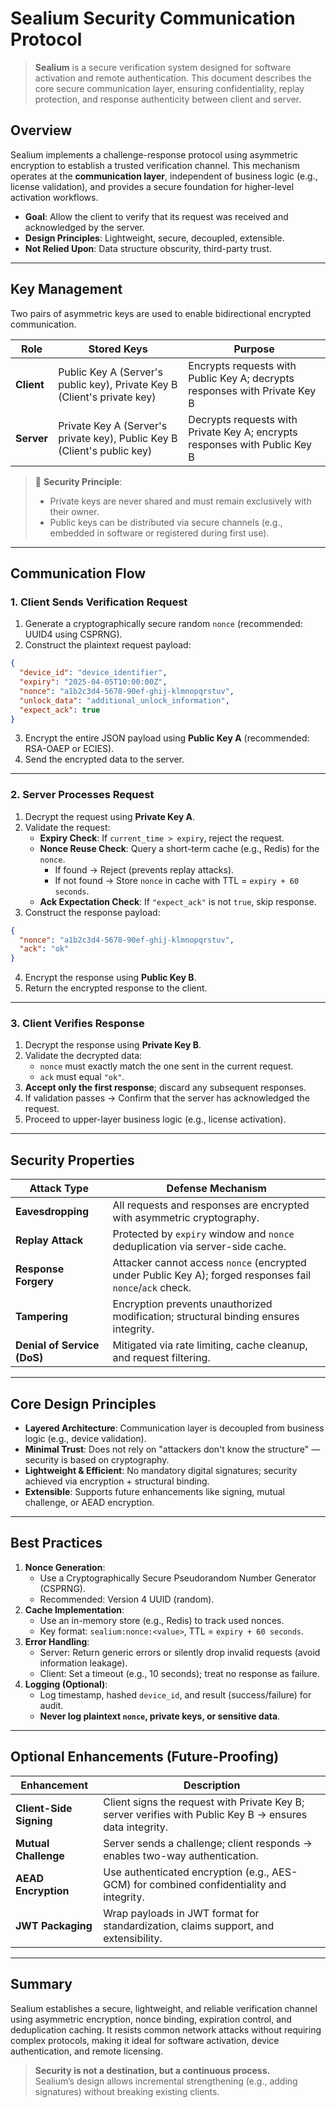
# Sealium Security Communication Protocol

> **Sealium** is a secure verification system designed for software activation and remote authentication. This document describes the core secure communication layer, ensuring confidentiality, replay protection, and response authenticity between client and server.

## Overview

Sealium implements a challenge-response protocol using asymmetric encryption to establish a trusted verification channel. This mechanism operates at the **communication layer**, independent of business logic (e.g., license validation), and provides a secure foundation for higher-level activation workflows.

- **Goal**: Allow the client to verify that its request was received and acknowledged by the server.
- **Design Principles**: Lightweight, secure, decoupled, extensible.
- **Not Relied Upon**: Data structure obscurity, third-party trust.

---

## Key Management

Two pairs of asymmetric keys are used to enable bidirectional encrypted communication.

| Role       | Stored Keys                                | Purpose |
|------------|--------------------------------------------|---------|
| **Client** | Public Key A (Server's public key), Private Key B (Client's private key) | Encrypts requests with Public Key A; decrypts responses with Private Key B |
| **Server** | Private Key A (Server's private key), Public Key B (Client's public key) | Decrypts requests with Private Key A; encrypts responses with Public Key B |

> 🔐 **Security Principle**:
> - Private keys are never shared and must remain exclusively with their owner.
> - Public keys can be distributed via secure channels (e.g., embedded in software or registered during first use).

---

## Communication Flow

### 1. Client Sends Verification Request

1. Generate a cryptographically secure random `nonce` (recommended: UUID4 using CSPRNG).
2. Construct the plaintext request payload:

```json
{
  "device_id": "device_identifier",
  "expiry": "2025-04-05T10:00:00Z",
  "nonce": "a1b2c3d4-5678-90ef-ghij-klmnopqrstuv",
  "unlock_data": "additional_unlock_information",
  "expect_ack": true
}
```

3. Encrypt the entire JSON payload using **Public Key A** (recommended: RSA-OAEP or ECIES).
4. Send the encrypted data to the server.

---

### 2. Server Processes Request

1. Decrypt the request using **Private Key A**.
2. Validate the request:
   - **Expiry Check**: If `current_time > expiry`, reject the request.
   - **Nonce Reuse Check**: Query a short-term cache (e.g., Redis) for the `nonce`.
     - If found → Reject (prevents replay attacks).
     - If not found → Store `nonce` in cache with TTL = `expiry + 60 seconds`.
   - **Ack Expectation Check**: If `"expect_ack"` is not `true`, skip response.
3. Construct the response payload:

```json
{
  "nonce": "a1b2c3d4-5678-90ef-ghij-klmnopqrstuv",
  "ack": "ok"
}
```

4. Encrypt the response using **Public Key B**.
5. Return the encrypted response to the client.

---

### 3. Client Verifies Response

1. Decrypt the response using **Private Key B**.
2. Validate the decrypted data:
   - `nonce` must exactly match the one sent in the current request.
   - `ack` must equal `"ok"`.
3. **Accept only the first response**; discard any subsequent responses.
4. If validation passes → Confirm that the server has acknowledged the request.
5. Proceed to upper-layer business logic (e.g., license activation).

---

## Security Properties

| Attack Type               | Defense Mechanism |
|---------------------------|-------------------|
| **Eavesdropping**         | All requests and responses are encrypted with asymmetric cryptography. |
| **Replay Attack**         | Protected by `expiry` window and `nonce` deduplication via server-side cache. |
| **Response Forgery**      | Attacker cannot access `nonce` (encrypted under Public Key A); forged responses fail `nonce`/`ack` check. |
| **Tampering**             | Encryption prevents unauthorized modification; structural binding ensures integrity. |
| **Denial of Service (DoS)**| Mitigated via rate limiting, cache cleanup, and request filtering. |

---

## Core Design Principles

- **Layered Architecture**: Communication layer is decoupled from business logic (e.g., device validation).
- **Minimal Trust**: Does not rely on "attackers don't know the structure" — security is based on cryptography.
- **Lightweight & Efficient**: No mandatory digital signatures; security achieved via encryption + structural binding.
- **Extensible**: Supports future enhancements like signing, mutual challenge, or AEAD encryption.

---

## Best Practices

1. **Nonce Generation**:
   - Use a Cryptographically Secure Pseudorandom Number Generator (CSPRNG).
   - Recommended: Version 4 UUID (random).
2. **Cache Implementation**:
   - Use an in-memory store (e.g., Redis) to track used nonces.
   - Key format: `sealium:nonce:<value>`, TTL = `expiry + 60 seconds`.
3. **Error Handling**:
   - Server: Return generic errors or silently drop invalid requests (avoid information leakage).
   - Client: Set a timeout (e.g., 10 seconds); treat no response as failure.
4. **Logging (Optional)**:
   - Log timestamp, hashed `device_id`, and result (success/failure) for audit.
   - **Never log plaintext `nonce`, private keys, or sensitive data**.

---

## Optional Enhancements (Future-Proofing)

| Enhancement           | Description |
|------------------------|-------------|
| **Client-Side Signing** | Client signs the request with Private Key B; server verifies with Public Key B → ensures data integrity. |
| **Mutual Challenge**   | Server sends a challenge; client responds → enables two-way authentication. |
| **AEAD Encryption**    | Use authenticated encryption (e.g., AES-GCM) for combined confidentiality and integrity. |
| **JWT Packaging**      | Wrap payloads in JWT format for standardization, claims support, and extensibility. |

---

## Summary

Sealium establishes a secure, lightweight, and reliable verification channel using asymmetric encryption, nonce binding, expiration control, and deduplication caching. It resists common network attacks without requiring complex protocols, making it ideal for software activation, device authentication, and remote licensing.

> **Security is not a destination, but a continuous process.**  
> Sealium’s design allows incremental strengthening (e.g., adding signatures) without breaking existing clients.
